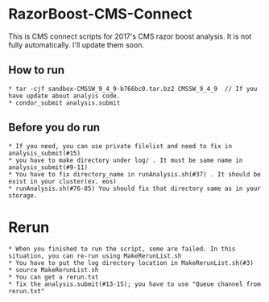 # RazorBoost-CMS-Connect

This is CMS connect scripts for 2017's CMS razor boost analysis. It is not fully automatically. I'll update them soon.

## How to run
	* tar -cjf sandbox-CMSSW_9_4_9-b766bc0.tar.bz2 CMSSW_9_4_9  // If you have update about analyis code.
	* condor_submit analysis.submit

## Before you do run
	* If you need, you can use private filelist and need to fix in analysis_submit(#15)
	* you have to make directory under log/ . It must be same name in analysis_submit(#9-11)
	* You have to fix directory_name in runAnalysis.sh(#37) . It should be exist in your cluster(ex. eos)
	* runAnalysis.sh(#76-85) You should fix that directory same as in your storage.
	
# Rerun
	* When you finished to run the script, some are failed. In this situation, you can re-run using MakeRerunList.sh
	* You have to put the log directory location in MakeRerunList.sh(#3)
	* source MakeRerunList.sh
	* You can get a rerun.txt
	* fix the analysis.submit(#13-15); you have to use "Queue channel from rerun.txt"

